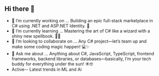 ## Hi there 👋

- 🔭 I’m currently working on ... Building an epic full-stack marketplace in C# using .NET and ASP.NET Identity. 🚀
- 🌱 I’m currently learning ... Mastering the art of C# like a wizard with a shiny new spellbook. 🧙‍♂️
- 👯 I’m looking to collaborate on ...  Any C# project—let’s team up and make some coding magic happen! 💻✨
- 💬 Ask me about ... Anything about C#, JavaScript, TypeScript, frontend frameworks, backend libraries, or databases—basically, I’m your tech buddy for everything under the sun! ☀️🤓
-  Active-- Latest trends in ML and Ai 

<!--
**Follyb2810/follyb2810** is a ✨ _special_ ✨ repository because its `README.md` (this file) appears on your GitHub profile.

Here are some ideas to get you started:

- 🔭 I’m currently working on ...
- 🌱 I’m currently learning ...
- 👯 I’m looking to collaborate on ...
- 🤔 I’m looking for help with ...
- 💬 Ask me about ...
- 📫 How to reach me: ...
- 😄 Pronouns: ...
- ⚡ Fun fact: ...
-->

